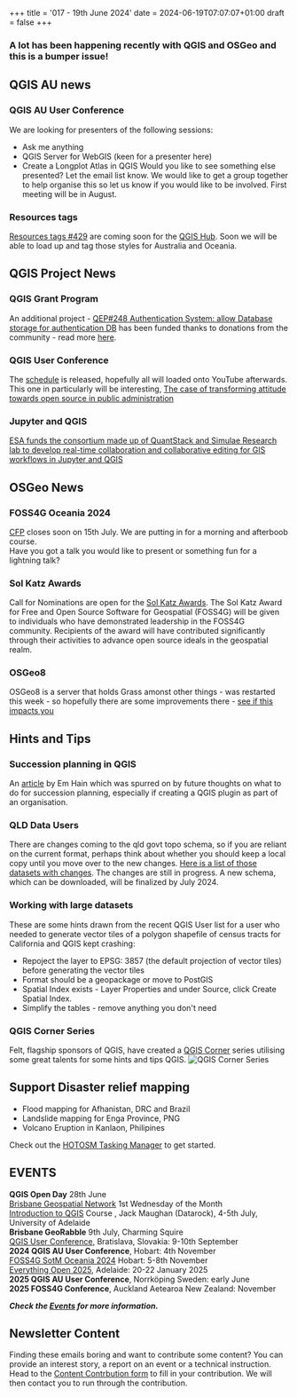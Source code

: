 +++
title = '017 - 19th June 2024'
date = 2024-06-19T07:07:07+01:00
draft = false
+++

### A lot has been happening recently with QGIS and OSGeo and this is a bumper issue!   
## QGIS AU news
### QGIS AU User Conference
We are looking for presenters of the following sessions:
- Ask me anything
- QGIS Server for WebGIS (keen for a presenter here)
- Create a Longplot Atlas in QGIS
Would you like to see something else presented? Let the email list know.
We would like to get a group together to help organise this so let us know if you would like to be involved. First meeting will be in August. 
### Resources tags
[Resources tags #429](https://github.com/qgis/QGIS-Django/pull/429) are coming soon for the [QGIS Hub](https://plugins.qgis.org/styles/?order_by=-upload_date&&is_gallery=true). Soon we will be able to load up and tag those styles for Australia and Oceania. 

## QGIS Project News
### QGIS Grant Program
An additional project - [QEP#248 Authentication System: allow Database storage for authentication DB](https://github.com/qgis/QGIS-Enhancement-Proposals/issues/248) has been funded thanks to donations from the community - read more [here](https://blog.qgis.org/2024/06/14/qgis-grant-programme-2024-update-no-2/).
### QGIS User Conference 
The [schedule](https://uc2024.qgis.sk/schedule/details/) is released, hopefully all will loaded onto YouTube afterwards. This one in particularly will be interesting, 
[The case of transforming attitude towards open source in public administration](https://talks.osgeo.org/qgis-uc2024/talk/NDHZX3/)
### Jupyter and QGIS
[ESA funds the consortium made up of QuantStack and Simulae Research lab to develop real-time collaboration and collaborative editing for GIS workflows in Jupyter and QGIS](https://blog.jupyter.org/jupytergis-d63b7adf9d0c)

## OSGeo News
### FOSS4G Oceania 2024
[CFP](https://2024.foss4g-oceania.org/#/call-for-papers) closes soon on 15th July. We are putting in for a morning and afterboob course.  
Have you got a talk you would like to present or something fun for a lightning talk?
### Sol Katz Awards
Call for Nominations are open for the [Sol Katz Awards](https://discourse.osgeo.org/t/sol-katz-award-for-geospatial-free-and-open-source-software-call-for-nominations/30793). The Sol Katz Award for Free and Open Source Software for Geospatial  (FOSS4G) will be given to individuals who have demonstrated leadership  in the FOSS4G community. Recipients of the award will have contributed  significantly through their activities to advance open source ideals in  the geospatial realm.
### OSGeo8
OSGeo8 is a server that holds Grass amonst other things -  was restarted this week - so hopefully there are some improvements there - [see if this impacts you](https://wiki.osgeo.org/wiki/SAC_Service_Status#osgeo_8)

## Hints and Tips
### Succession planning in QGIS 
An [article](https://qgis-australia.org/qgis/succession-planning/) by Em Hain which was spurred on by future thoughts on what to do for succession planning, especially if creating a QGIS plugin as part of an organisation. 
### QLD Data Users
There are changes coming to the qld govt topo schema, so if you are reliant on the current format, perhaps think about whether you should keep a local copy until you move over to the new changes. [Here is a list of those datasets with changes](https://spatial-qld-support.atlassian.net/wiki/spaces/SDS/pages/581140492/Topographic+data+schema+changes). The changes are still in progress. A new schema, which can be downloaded, will be finalized by July 2024.
### Working with large datasets
These are some hints drawn from the recent QGIS User list for a user who needed to generate vector tiles of a polygon shapefile of census tracts for California and QGIS kept crashing:
- Repoject the layer to EPSG: 3857 (the default projection of vector tiles) before generating the vector tiles
- Format should be a geopackage or move to PostGIS
- Spatial Index exists - Layer Properties and under Source, click Create Spatial Index.
- Simplify the tables - remove anything you don't need
### QGIS Corner Series
Felt, flagship sponsors of QGIS, have created a [QGIS Corner](https://youtube.com/playlist?list=PLulpFBGeM9D4TPdXnldfLS6iXRxsqzLob&si=xm3k_P-T-Z6CfimU) series utilising some great talents for some hints and tips QGIS.
![QGIS Corner Series](/images/qgis-core.png)
## Support Disaster relief mapping
- Flood mapping for Afhanistan, DRC and Brazil
- Landslide mapping for Enga Province, PNG
- Volcano Eruption in Kanlaon, Philipines

Check out the [HOTOSM Tasking Manager](https://tasks.hotosm.org/explore) to get started. 

## EVENTS 
 **QGIS Open Day** 28th June  
[Brisbane Geospatial Network](https://www.linkedin.com/groups/4182934/) 1st Wednesday of the Month  
[Introduction to QGIS](https://shop.adelaide.edu.au/konakart/Conferences---Events/Faculty-ECMS/NExUS-Professional-Development-Workshop%3A-Introduction-to-QGIS-2024/QGIS/2_3439.action) Course , Jack Maughan (Datarock), 4-5th July, University of Adelaide  
**Brisbane GeoRabble** 9th July, Charming Squire  
[QGIS User Conference](https://uc2024.qgis.sk/), Bratislava, Slovakia: 9-10th September  
**2024 QGIS AU User Conference**, Hobart: 4th November  
[FOSS4G SotM Oceania 2024](https://2024.foss4g-oceania.org/) Hobart: 5-8th November  
[Everything Open 2025](https://2025.everythingopen.au/), Adelaide: 20-22 January 2025  
 **2025 QGIS AU User Conference**, Norrköping Sweden: early June  
 **2025 FOSS4G Conference**, Auckland Aetearoa New Zealand: November  
 
 ***Check the [Events](https://qgis-australia.org/events/) for more information.***
 
## Newsletter Content
Finding these emails boring and want to contribute some content? You can provide an interest story, a report on an event or a technical instruction. Head to the [Content Contrbution form](https://forms.gle/2DPXq5Y8wqnc7KhS8) to fill in your contribution. We will then contact you to run through the contribution. 
